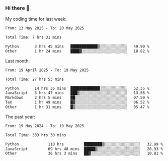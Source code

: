 ### Hi there 👋

My coding time for last week:

<!--START_SECTION:week-->

```txt
From: 13 May 2025 - To: 20 May 2025

Total Time: 7 hrs 31 mins

Python       3 hrs 45 mins   ████████████▒░░░░░░░░░░░░   49.90 %
Other        1 hr 24 mins    ████▓░░░░░░░░░░░░░░░░░░░░   18.82 %
```

<!--END_SECTION:week-->

Last month:

<!--START_SECTION:month-->

```txt
From: 19 April 2025 - To: 19 May 2025

Total Time: 27 hrs 53 mins

Python       14 hrs 36 mins  █████████████░░░░░░░░░░░░   52.35 %
JavaScript   3 hrs 47 mins   ███▒░░░░░░░░░░░░░░░░░░░░░   13.58 %
Markdown     2 hrs 5 mins    ██░░░░░░░░░░░░░░░░░░░░░░░   07.50 %
TeX          1 hr 49 mins    █▓░░░░░░░░░░░░░░░░░░░░░░░   06.52 %
Other        1 hr 31 mins    █▒░░░░░░░░░░░░░░░░░░░░░░░   05.47 %
```

<!--END_SECTION:month-->

The past year:

<!--START_SECTION:year-->

```txt
From: 19 May 2024 - To: 19 May 2025

Total Time: 333 hrs 30 mins

Python             110 hrs         ████████▒░░░░░░░░░░░░░░░░   32.99 %
JavaScript         69 hrs 48 mins  █████▒░░░░░░░░░░░░░░░░░░░   20.93 %
Other              36 hrs 3 mins   ██▓░░░░░░░░░░░░░░░░░░░░░░   10.81 %
```

<!--END_SECTION:year-->
